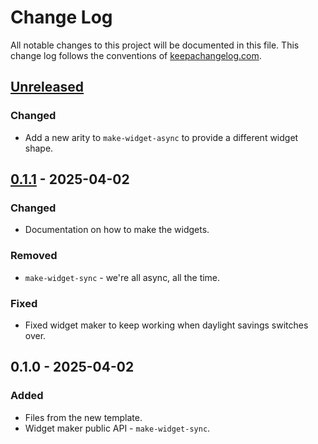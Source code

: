 # Change Log
All notable changes to this project will be documented in this file. This change log follows the conventions of [keepachangelog.com](http://keepachangelog.com/).

## [Unreleased]
### Changed
- Add a new arity to `make-widget-async` to provide a different widget shape.

## [0.1.1] - 2025-04-02
### Changed
- Documentation on how to make the widgets.

### Removed
- `make-widget-sync` - we're all async, all the time.

### Fixed
- Fixed widget maker to keep working when daylight savings switches over.

## 0.1.0 - 2025-04-02
### Added
- Files from the new template.
- Widget maker public API - `make-widget-sync`.

[Unreleased]: https://sourcehost.site/your-name/workshop-api/compare/0.1.1...HEAD
[0.1.1]: https://sourcehost.site/your-name/workshop-api/compare/0.1.0...0.1.1
